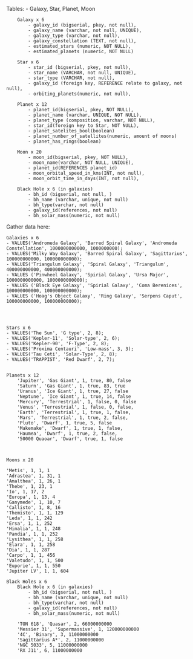 
Tables: 
	- Galaxy, Star, Planet, Moon

		Galaxy x 6
			- galaxy_id (bigserial, pkey, not null), 
			- galaxy_name (varchar, not null, UNIQUE),
			- galaxy_type (varchar, not null),
			- galaxy_constellation (TEXT, not null), 
			- estimated_stars (numeric, NOT NULL), 
			- estimated_planets (numeric, NOT NULL) 

		Star x 6
			- star_id (bigserial, pkey, not null), 
			- star_name (VARCHAR, not null, UNIQUE), 
			- star_type (VARCHAR, not null), 
			- galaxy_id (foreign key, REFERENCE relate to galaxy, not null), 
			- orbiting_planets(numeric, not null),  

		Planet x 12
			- planet_id(bigserial, pkey, NOT NULL), 
			- planet_name (varchar, UNIQUE, NOT NULL), 
			- planet_type (composition, varchar, NOT NULL), 
			- star_id(foreign key to Star, NOT NULL),
			- planet_satelites_bool(boolean)
			- planet_number_of_satellites(numeric, amount of moons)
			- planet_has_rings(boolean)

		Moon x 20
			- moon_id(bigserial, pkey, NOT NULL),
			- moon_name(varchar, NOT NULL, UNIQUE),
			- planet_id(REFERENCES planet_id)
			- moon_orbital_speed_in_kms(INT, not null),
			- moon_orbit_time_in_days(INT, not null),

		Black Hole x 6 (in galaxies)
			- bh_id (bigserial, not null, )
			- bh_name (varchar, unique, not null)
			- bh_type(varchar, not null)
			- galaxy_id(references, not null)
			- bh_solar_mass(numeric, not null)



Gather data here:

	Galaxies x 6
	- VALUES('Andromeda Galaxy', 'Barred Spiral Galaxy', 'Andromeda Constellation', 1000000000000, 1000000000);
	- VALUES('Milky Way Galaxy', 'Barred Spiral Galaxy', 'Sagittarius', 100000000000, 100000000000);
	- VALUES('Triangulum Galaxy', 'Spiral Galaxy', 'Triangulum', 400000000000, 400000000000);
	- VALUES ('Pinwheel Galaxy', 'Spirial Galaxy', 'Ursa Major', 1000000000000, 1000000000000);
	- VALUES ('Black Eye Galaxy', 'Spirial Galaxy', 'Coma Berenices', 100000000000, 100000000000);
	- VALUES ('Hoag's Object Galaxy', 'Ring Galaxy', 'Serpens Caput', 100000000000, 100000000000);




	Stars x 6
	- VALUES('The Sun', 'G type', 2, 8);
	- VALUES('Kepler-11', 'Solar-type', 2, 6);
	- VALUES('Kepler-90', 'F-Type', 2, 8);
	- VALUES('Proxima Centauri', 'Low-mass', 3, 3);
	- VALUES('Tau Ceti', 'Solar-Type', 2, 8);
	- VALUES('TRAPPIST', 'Red Dwarf', 2, 7);


	Planets x 12
		'Jupiter', 'Gas Giant', 1, true, 80, false
		'Saturn', 'Gas Giant', 1, true, 83, true
		'Uranus', 'Ice Giant', 1, true, 27, false
		'Neptune', 'Ice Giant', 1, true, 14, false
		'Mercury', 'Terrestrial', 1, false, 0, false 
		'Venus', 'Terrestrial', 1, false, 0, false,
		'Earth', 'Terrestrial', 1, true, 1, false,
		'Mars', 'Terrestrial', 1, true, 2, false,
		'Pluto', 'Dwarf', 1, true, 5, false 
		'Makemake', 'Dwarf', 1, true, 1, false,
		'Haumea', 'Dwarf', 1, true, 2, false,
		'50000 Quaoar', 'Dwarf', true, 1, false



	Moons x 20

	'Metis', 1, 1, 1
	'Adrastea', 1, 31, 1
	'Amalthea', 1, 26, 1
	'Thebe', 1, 23, 1
	'Io', 1, 17, 2
	'Europa', 1, 13, 4
	'Ganymede', 1, 10, 7
	'Callisto', 1, 8, 16
	'Themisto', 1, 1, 129
	'Leda', 1, 1, 242
	'Ersa', 1, 1, 252
	'Himalia', 1, 1, 248
	'Pandia', 1, 1, 252
	'Lysithea', 1, 1, 258
	'Elara', 1, 1, 258
	'Dia', 1, 1, 287
	'Carpo', 1, 1, 456
	'Valetudo', 1, 1, 500
	'Euporie', 1, 1, 550
	'Jupiter LV', 1, 1, 604

	Black Holes x 6
		Black Hole x 6 (in galaxies)
			- bh_id (bigserial, not null, )
			- bh_name (varchar, unique, not null)
			- bh_type(varchar, not null)
			- galaxy_id(references, not null)
			- bh_solar_mass(numeric, not null)

		'TON 618', 'Quasar', 2, 66000000000
		'Messier 31', 'Supermassive', 1, 120000000000
		'4C', 'Binary', 3, 11000000000
		'Sagittarius A*', 2, 11000000000
		'NGC 5033', 5, 11000000000
		'RX J11', 6, 11000000000